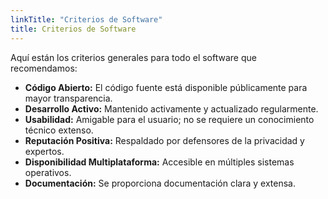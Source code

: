 ```yaml
---
linkTitle: "Criterios de Software"
title: Criterios de Software
---
```

Aquí están los criterios generales para todo el software que recomendamos:
- **Código Abierto:** El código fuente está disponible públicamente para mayor transparencia.
- **Desarrollo Activo:** Mantenido activamente y actualizado regularmente.
- **Usabilidad:** Amigable para el usuario; no se requiere un conocimiento técnico extenso.
- **Reputación Positiva:** Respaldado por defensores de la privacidad y expertos.
- **Disponibilidad Multiplataforma:** Accesible en múltiples sistemas operativos.
- **Documentación:** Se proporciona documentación clara y extensa.
